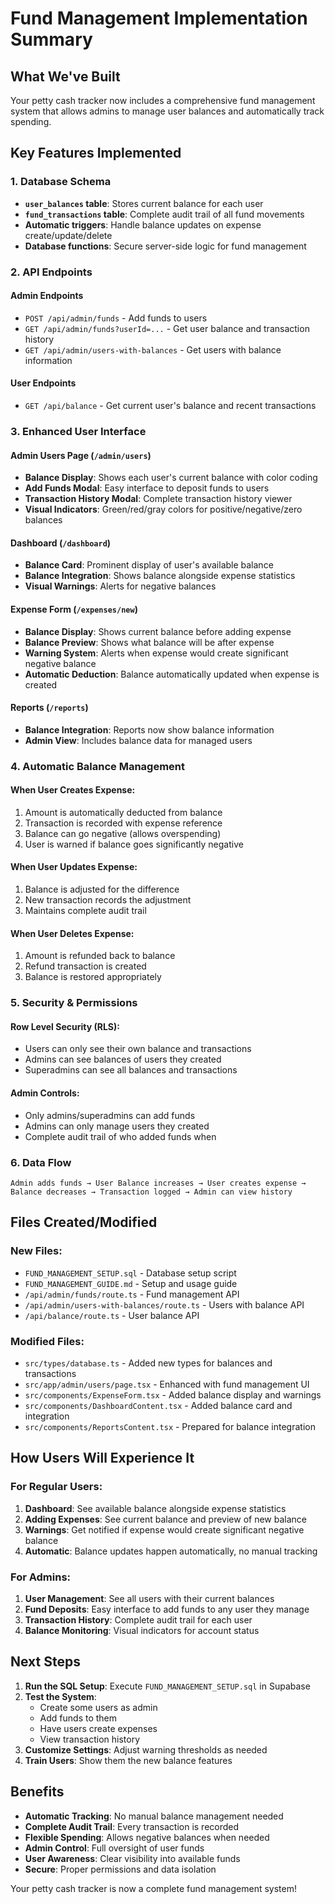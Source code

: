 # Fund Management Implementation Summary

## What We've Built

Your petty cash tracker now includes a comprehensive fund management system that allows admins to manage user balances and automatically track spending.

## Key Features Implemented

### 1. Database Schema

- **`user_balances` table**: Stores current balance for each user
- **`fund_transactions` table**: Complete audit trail of all fund movements
- **Automatic triggers**: Handle balance updates on expense create/update/delete
- **Database functions**: Secure server-side logic for fund management

### 2. API Endpoints

#### Admin Endpoints

- `POST /api/admin/funds` - Add funds to users
- `GET /api/admin/funds?userId=...` - Get user balance and transaction history
- `GET /api/admin/users-with-balances` - Get users with balance information

#### User Endpoints

- `GET /api/balance` - Get current user's balance and recent transactions

### 3. Enhanced User Interface

#### Admin Users Page (`/admin/users`)

- **Balance Display**: Shows each user's current balance with color coding
- **Add Funds Modal**: Easy interface to deposit funds to users
- **Transaction History Modal**: Complete transaction history viewer
- **Visual Indicators**: Green/red/gray colors for positive/negative/zero balances

#### Dashboard (`/dashboard`)

- **Balance Card**: Prominent display of user's available balance
- **Balance Integration**: Shows balance alongside expense statistics
- **Visual Warnings**: Alerts for negative balances

#### Expense Form (`/expenses/new`)

- **Balance Display**: Shows current balance before adding expense
- **Balance Preview**: Shows what balance will be after expense
- **Warning System**: Alerts when expense would create significant negative balance
- **Automatic Deduction**: Balance automatically updated when expense is created

#### Reports (`/reports`)

- **Balance Integration**: Reports now show balance information
- **Admin View**: Includes balance data for managed users

### 4. Automatic Balance Management

#### When User Creates Expense:

1. Amount is automatically deducted from balance
2. Transaction is recorded with expense reference
3. Balance can go negative (allows overspending)
4. User is warned if balance goes significantly negative

#### When User Updates Expense:

1. Balance is adjusted for the difference
2. New transaction records the adjustment
3. Maintains complete audit trail

#### When User Deletes Expense:

1. Amount is refunded back to balance
2. Refund transaction is created
3. Balance is restored appropriately

### 5. Security & Permissions

#### Row Level Security (RLS):

- Users can only see their own balance and transactions
- Admins can see balances of users they created
- Superadmins can see all balances and transactions

#### Admin Controls:

- Only admins/superadmins can add funds
- Admins can only manage users they created
- Complete audit trail of who added funds when

### 6. Data Flow

```
Admin adds funds → User Balance increases → User creates expense →
Balance decreases → Transaction logged → Admin can view history
```

## Files Created/Modified

### New Files:

- `FUND_MANAGEMENT_SETUP.sql` - Database setup script
- `FUND_MANAGEMENT_GUIDE.md` - Setup and usage guide
- `/api/admin/funds/route.ts` - Fund management API
- `/api/admin/users-with-balances/route.ts` - Users with balance API
- `/api/balance/route.ts` - User balance API

### Modified Files:

- `src/types/database.ts` - Added new types for balances and transactions
- `src/app/admin/users/page.tsx` - Enhanced with fund management UI
- `src/components/ExpenseForm.tsx` - Added balance display and warnings
- `src/components/DashboardContent.tsx` - Added balance card and integration
- `src/components/ReportsContent.tsx` - Prepared for balance integration

## How Users Will Experience It

### For Regular Users:

1. **Dashboard**: See available balance alongside expense statistics
2. **Adding Expenses**: See current balance and preview of new balance
3. **Warnings**: Get notified if expense would create significant negative balance
4. **Automatic**: Balance updates happen automatically, no manual tracking

### For Admins:

1. **User Management**: See all users with their current balances
2. **Fund Deposits**: Easy interface to add funds to any user they manage
3. **Transaction History**: Complete audit trail for each user
4. **Balance Monitoring**: Visual indicators for account status

## Next Steps

1. **Run the SQL Setup**: Execute `FUND_MANAGEMENT_SETUP.sql` in Supabase
2. **Test the System**:
   - Create some users as admin
   - Add funds to them
   - Have users create expenses
   - View transaction history
3. **Customize Settings**: Adjust warning thresholds as needed
4. **Train Users**: Show them the new balance features

## Benefits

- **Automatic Tracking**: No manual balance management needed
- **Complete Audit Trail**: Every transaction is recorded
- **Flexible Spending**: Allows negative balances when needed
- **Admin Control**: Full oversight of user funds
- **User Awareness**: Clear visibility into available funds
- **Secure**: Proper permissions and data isolation

Your petty cash tracker is now a complete fund management system!
